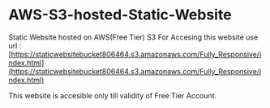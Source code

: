 # AWS-S3-hosted-Static-Website
Static Website hosted on AWS(Free Tier) S3
For Accesing this website use url :
[https://staticwebsitebucket806464.s3.amazonaws.com/Fully_Responsive/index.html](https://staticwebsitebucket806464.s3.amazonaws.com/Fully_Responsive/index.html)

This website is accesible only till validity of Free Tier Account.
